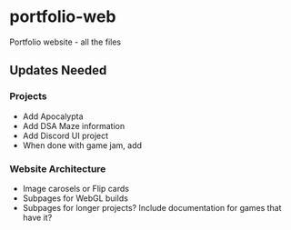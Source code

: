 # portfolio-web
Portfolio website - all the files

 ## Updates Needed

 ### Projects
 - Add Apocalypta
 - Add DSA Maze information
 - Add Discord UI project
 - When done with game jam, add

 ### Website Architecture
 - Image carosels or Flip cards
 - Subpages for WebGL builds
 - Subpages for longer projects? Include documentation for games that have it?